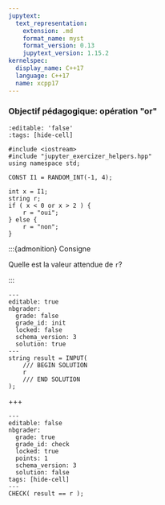 ```yaml
---
jupytext:
  text_representation:
    extension: .md
    format_name: myst
    format_version: 0.13
    jupytext_version: 1.15.2
kernelspec:
  display_name: C++17
  language: C++17
  name: xcpp17
---
```


### Objectif pédagogique: opération "or"

```{code-cell}
:editable: 'false'
:tags: [hide-cell]

#include <iostream>
#include "jupyter_exercizer_helpers.hpp"
using namespace std;

CONST I1 = RANDOM_INT(-1, 4);
```

```{code-cell}
int x = I1;
string r;
if ( x < 0 or x > 2 ) {
    r = "oui";
} else {
    r = "non";
}
```

:::{admonition} Consigne

Quelle est la valeur attendue de `r`?

:::

```{code-cell}
---
editable: true
nbgrader:
  grade: false
  grade_id: init
  locked: false
  schema_version: 3
  solution: true
---
string result = INPUT(
    /// BEGIN SOLUTION
    r
    /// END SOLUTION
);
```

+++

```{code-cell}
---
editable: false
nbgrader:
  grade: true
  grade_id: check
  locked: true
  points: 1
  schema_version: 3
  solution: false
tags: [hide-cell]
---
CHECK( result == r );
```